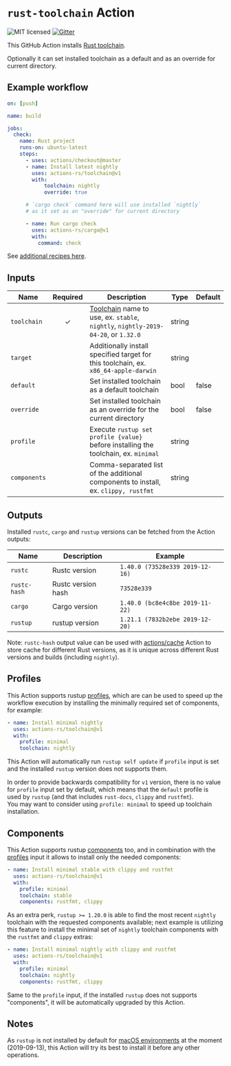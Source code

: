 # `rust-toolchain` Action

![MIT licensed](https://img.shields.io/badge/license-MIT-blue.svg)
[![Gitter](https://badges.gitter.im/actions-rs/community.svg)](https://gitter.im/actions-rs/community)

This GitHub Action installs [Rust toolchain](https://github.com/rust-lang/rustup.rs#toolchain-specification).

Optionally it can set installed toolchain as a default and as an override for current directory.

## Example workflow

```yaml
on: [push]

name: build

jobs:
  check:
    name: Rust project
    runs-on: ubuntu-latest
    steps:
      - uses: actions/checkout@master
      - name: Install latest nightly
        uses: actions-rs/toolchain@v1
        with:
            toolchain: nightly
            override: true

      # `cargo check` command here will use installed `nightly`
      # as it set as an "override" for current directory

      - name: Run cargo check
        uses: actions-rs/cargo@v1
        with:
          command: check
```

See [additional recipes here](https://github.com/actions-rs/meta).

## Inputs

| Name         | Required | Description                                                                                                                                         | Type   | Default |
| ------------ | :------: | ----------------------------------------------------------------------------------------------------------------------------------------------------| ------ | --------|
| `toolchain`  | ✓        | [Toolchain](https://github.com/rust-lang/rustup.rs#toolchain-specification) name to use, ex. `stable`, `nightly`, `nightly-2019-04-20`, or `1.32.0` | string |         |
| `target`     |          | Additionally install specified target for this toolchain, ex. `x86_64-apple-darwin`                                                                 | string |         |
| `default`    |          | Set installed toolchain as a default toolchain                                                                                                      | bool   | false   |
| `override`   |          | Set installed toolchain as an override for the current directory                                                                                    | bool   | false   |
| `profile`    |          | Execute `rustup set profile {value}` before installing the toolchain, ex. `minimal`                                                                 | string |         |
| `components` |          | Comma-separated list of the additional components to install, ex. `clippy, rustfmt`                                                                 | string |         |

## Outputs

Installed `rustc`, `cargo` and `rustup` versions can be fetched from the Action outputs:

| Name         | Description           | Example                         |
| ------------ | --------------------- | ------------------------------- |
| `rustc`      | Rustc version         | `1.40.0 (73528e339 2019-12-16)` |
| `rustc-hash` | Rustc version hash    | `73528e339`                     |
| `cargo`      | Cargo version         | `1.40.0 (bc8e4c8be 2019-11-22)` |
| `rustup`     | rustup version        | `1.21.1 (7832b2ebe 2019-12-20)` |

Note: `rustc-hash` output value can be used with [actions/cache](https://github.com/actions/cache) Action
to store cache for different Rust versions, as it is unique across different Rust versions and builds (including `nightly`).

## Profiles

This Action supports rustup [profiles](https://blog.rust-lang.org/2019/10/15/Rustup-1.20.0.html#profiles),
which are can be used to speed up the workflow execution by installing the
minimally required set of components, for example:

```yaml
- name: Install minimal nightly
  uses: actions-rs/toolchain@v1
  with:
    profile: minimal
    toolchain: nightly
```

This Action will automatically run `rustup self update` if `profile` input is set
and the installed `rustup` version does not supports them.

In order to provide backwards compatibility for `v1` version,
there is no value for `profile` input set by default,
which means that the `default` profile is used by `rustup`
(and that includes `rust-docs`, `clippy` and `rustfmt`).\
You may want to consider using `profile: minimal` to speed up toolchain installation.

## Components

This Action supports rustup [components](https://blog.rust-lang.org/2019/10/15/Rustup-1.20.0.html#installing-the-latest-compatible-nightly) too,
and in combination with the [profiles](#profiles) input it allows to install only the needed components:

```yaml
- name: Install minimal stable with clippy and rustfmt
  uses: actions-rs/toolchain@v1
  with:
    profile: minimal
    toolchain: stable
    components: rustfmt, clippy
```

As an extra perk, `rustup >= 1.20.0` is able to find the most recent `nightly` toolchain
with the requested components available; next example is utilizing this feature
to install the minimal set of `nightly` toolchain components with the `rustfmt` and `clippy` extras:

```yaml
- name: Install minimal nightly with clippy and rustfmt
  uses: actions-rs/toolchain@v1
  with:
    profile: minimal
    toolchain: nightly
    components: rustfmt, clippy
```

Same to the `profile` input, if the installed `rustup` does not supports "components",
it will be automatically upgraded by this Action.

## Notes

As `rustup` is not installed by default for [macOS environments](https://help.github.com/en/articles/virtual-environments-for-github-actions)
at the moment (2019-09-13), this Action will try its best to install it before any other operations.
